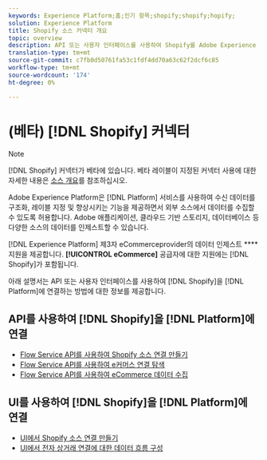 ```yaml
---
keywords: Experience Platform;홈;인기 항목;shopify;shopify;hopify;
solution: Experience Platform
title: Shopify 소스 커넥터 개요
topic: overview
description: API 또는 사용자 인터페이스를 사용하여 Shopify를 Adobe Experience Platform에 연결하는 방법을 알아봅니다.
translation-type: tm+mt
source-git-commit: c7fb0d50761fa53c1fdf4dd70a63c62f2dcf6c85
workflow-type: tm+mt
source-wordcount: '174'
ht-degree: 0%

---
```



# (베타) [!DNL Shopify] 커넥터

>[!NOTE]
>
>[!DNL Shopify] 커넥터가 베타에 있습니다. 베타 레이블이 지정된 커넥터 사용에 대한 자세한 내용은 [소스 개요](../../home.md#terms-and-conditions)를 참조하십시오.

Adobe Experience Platform은 [!DNL Platform] 서비스를 사용하여 수신 데이터를 구조화, 레이블 지정 및 향상시키는 기능을 제공하면서 외부 소스에서 데이터를 수집할 수 있도록 허용합니다. Adobe 애플리케이션, 클라우드 기반 스토리지, 데이터베이스 등 다양한 소스의 데이터를 인제스트할 수 있습니다.

[!DNL Experience Platform] 제3자 eCommerceprovider의 데이터 인제스트  **** 지원을 제공합니다. **[!UICONTROL eCommerce]** 공급자에 대한 지원에는 [!DNL Shopify]가 포함됩니다.

아래 설명서는 API 또는 사용자 인터페이스를 사용하여 [!DNL Shopify]을 [!DNL Platform]에 연결하는 방법에 대한 정보를 제공합니다.

## API를 사용하여 [!DNL Shopify]을 [!DNL Platform]에 연결

- [Flow Service API를 사용하여 Shopify 소스 연결 만들기](../../tutorials/api/create/ecommerce/shopify.md)
- [Flow Service API를 사용하여 e커머스 연결 탐색](../../tutorials/api/explore/ecommerce.md)
- [Flow Service API를 사용하여 eCommerce 데이터 수집](../../tutorials/api/collect/ecommerce.md)

## UI를 사용하여 [!DNL Shopify]을 [!DNL Platform]에 연결

- [UI에서 Shopify 소스 연결 만들기](../../tutorials/ui/create/ecommerce/shopify.md)
- [UI에서 전자 상거래 연결에 대한 데이터 흐름 구성](../../tutorials/ui/dataflow/ecommerce.md)